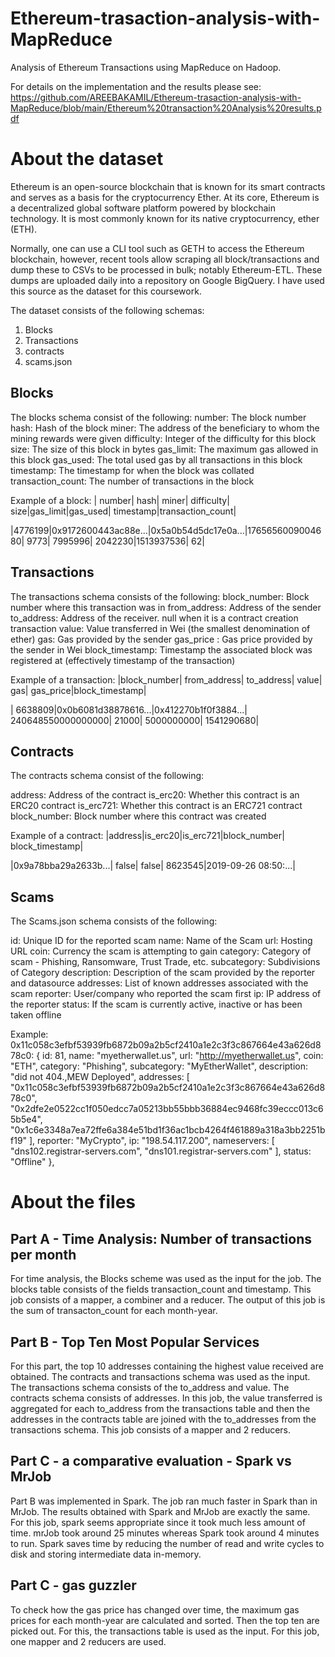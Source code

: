 # Ethereum-trasaction-analysis-with-MapReduce

Analysis of Ethereum Transactions using MapReduce on Hadoop.

For details on the implementation and the results please see: https://github.com/AREEBAKAMIL/Ethereum-trasaction-analysis-with-MapReduce/blob/main/Ethereum%20transaction%20Analysis%20results.pdf

# About the dataset
Ethereum is an open-source blockchain that is known for its smart contracts and serves as a basis for the cryptocurrency Ether. 
At its core, Ethereum is a decentralized global software platform powered by blockchain technology. It is most commonly known for its native cryptocurrency, ether (ETH).

Normally, one can use a CLI tool such as GETH to access the Ethereum blockchain, however, recent tools allow scraping all block/transactions and dump these to CSVs to be processed in bulk; notably Ethereum-ETL. These dumps are uploaded daily into a repository on Google BigQuery. I have used this source as the dataset for this coursework.

The dataset consists of the following schemas:
1. Blocks
2. Transactions
3. contracts
4. scams.json

## Blocks
The blocks schema consist of the following:
number: The block number
hash: Hash of the block
miner: The address of the beneficiary to whom the mining rewards were given
difficulty: Integer of the difficulty for this block
size: The size of this block in bytes
gas_limit: The maximum gas allowed in this block
gas_used: The total used gas by all transactions in this block
timestamp: The timestamp for when the block was collated
transaction_count: The number of transactions in the block

Example of a block:
| number| hash| miner| difficulty| size|gas_limit|gas_used| timestamp|transaction_count| 

|4776199|0x9172600443ac88e...|0x5a0b54d5dc17e0a...|1765656009004680| 9773| 7995996| 2042230|1513937536| 62|

## Transactions
The transactions schema consists of the following:
block_number: Block number where this transaction was in
from_address: Address of the sender
to_address: Address of the receiver. null when it is a contract creation transaction
value: Value transferred in Wei (the smallest denomination of ether)
gas: Gas provided by the sender
gas_price : Gas price provided by the sender in Wei
block_timestamp: Timestamp the associated block was registered at (effectively timestamp of the transaction)

Example of a transaction:
|block_number| from_address| to_address| value| gas| gas_price|block_timestamp|

| 6638809|0x0b6081d38878616...|0x412270b1f0f3884...| 240648550000000000| 21000| 5000000000| 1541290680| 

## Contracts
The contracts schema consist of the following:

address: Address of the contract
is_erc20: Whether this contract is an ERC20 contract
is_erc721: Whether this contract is an ERC721 contract
block_number: Block number where this contract was created

Example of a contract:
|address|is_erc20|is_erc721|block_number| block_timestamp| 

|0x9a78bba29a2633b...| false| false| 8623545|2019-09-26 08:50:...|

## Scams
The Scams.json schema consists of the following:

id: Unique ID for the reported scam
name: Name of the Scam
url: Hosting URL
coin: Currency the scam is attempting to gain
category: Category of scam - Phishing, Ransomware, Trust Trade, etc.
subcategory: Subdivisions of Category
description: Description of the scam provided by the reporter and datasource
addresses: List of known addresses associated with the scam
reporter: User/company who reported the scam first
ip: IP address of the reporter
status: If the scam is currently active, inactive or has been taken offline

Example:
0x11c058c3efbf53939fb6872b09a2b5cf2410a1e2c3f3c867664e43a626d878c0: { id: 81, name: "myetherwallet.us", url: "http://myetherwallet.us", coin: "ETH", category: "Phishing", subcategory: "MyEtherWallet", description: "did not 404.,MEW Deployed", addresses: [ "0x11c058c3efbf53939fb6872b09a2b5cf2410a1e2c3f3c867664e43a626d878c0", "0x2dfe2e0522cc1f050edcc7a05213bb55bbb36884ec9468fc39eccc013c65b5e4", "0x1c6e3348a7ea72ffe6a384e51bd1f36ac1bcb4264f461889a318a3bb2251bf19" ], reporter: "MyCrypto", ip: "198.54.117.200", nameservers: [ "dns102.registrar-servers.com", "dns101.registrar-servers.com" ], status: "Offline" },

# About the files

## Part A - Time Analysis: Number of transactions per month
For time analysis, the Blocks scheme was used as the input for the job. The blocks table consists of the fields transaction_count and timestamp. This job consists of a mapper, a combiner and a reducer. The output of this job is the sum of transacton_count for each month-year.

## Part B - Top Ten Most Popular Services
For this part, the top 10 addresses containing the highest value received are obtained. The contracts and transactions schema was used as the input. The transactions schema consists of the to_address and value. The contracts schema consists of addresses. In this job, the value transferred  is aggregated for each to_address from the transactions table and then the addresses in the contracts table are joined with the to_addresses from the transactions schema. This job consists of a mapper and 2 reducers.

## Part C - a comparative evaluation - Spark vs MrJob
Part B was implemented in Spark. The job ran much faster in Spark than in MrJob. The results obtained with Spark and MrJob are exactly the same. For this job, spark seems appropriate since it took much less amount of time. mrJob took around 25 minutes whereas Spark took around 4 minutes to run. Spark saves time by reducing the number of read and write cycles to disk and storing
intermediate data in-memory.

## Part C - gas guzzler
To check how the gas price has changed over time, the maximum gas prices for each month-year are calculated and sorted. Then the top ten are picked out. For this, the transactions table is used as the input. For this job, one mapper and 2 reducers are used.

